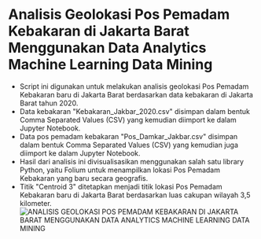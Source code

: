 # Analisis Geolokasi Pos Pemadam Kebakaran di Jakarta Barat Menggunakan Data Analytics Machine Learning Data Mining

- Script ini digunakan untuk melakukan analisis geolokasi Pos Pemadam Kebakaran baru di Jakarta Barat berdasarkan data kebakaran di Jakarta Barat tahun 2020.
- Data kebakaran "Kebakaran_Jakbar_2020.csv" disimpan dalam bentuk Comma Separated Values (CSV) yang kemudian diimport ke dalam Jupyter Notebook.
- Data pos pemadam kebakaran "Pos_Damkar_Jakbar.csv" disimpan dalam bentuk Comma Separated Values (CSV) yang kemudian juga diimport ke dalam Jupyter Notebook.
- Hasil dari analisis ini divisualisasikan menggunakan salah satu library Python, yaitu Folium untuk menampilkan lokasi Pos Pemadam Kebakaran yang baru secara geografis.
- Titik "Centroid 3" ditetapkan menjadi titik lokasi Pos Pemadam Kebakaran baru di Jakarta Barat berdasarkan luas cakupan wilayah 3,5 kilometer.
![ANALISIS GEOLOKASI POS PEMADAM KEBAKARAN DI JAKARTA BARAT MENGGUNAKAN DATA ANALYTICS MACHINE LEARNING DATA MINING](https://user-images.githubusercontent.com/108188286/191702631-233fab5a-e593-4701-82a1-609bddc25c68.png)
